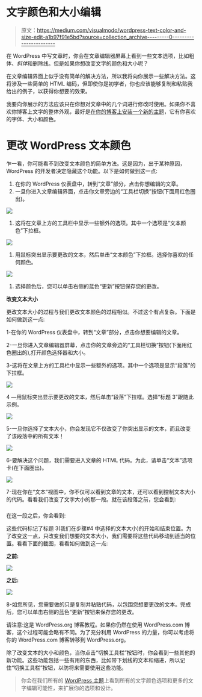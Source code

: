# 文字颜色和大小编辑

> 原文：<https://medium.com/visualmodo/wordpress-text-color-and-size-edit-a1b97f91e5bd?source=collection_archive---------0----------------------->

在 WordPress 中写文章时，你会在文章编辑器屏幕上看到一些文本选项，比如粗体、*斜体*和删除线。但是如果你想改变文字的颜色和大小呢？

在文章编辑界面上似乎没有简单的解决方法，所以我将向你展示一些解决方法。这将涉及一些简单的 HTML 编码，但即使你是初学者，你也应该能够复制和粘贴我给出的例子，以获得你想要的效果。

我要向你展示的方法应该只在你想对文章中的几个词进行修改时使用。如果你不喜欢你博客上文字的整体外观，最好是[在你的博客上安装一个新的主题](https://www.theblogstarter.com/10-amazing-free-wordpress-themes-for-2014/)，它有你喜欢的字体、大小和颜色。

# 更改 WordPress 文本颜色

乍一看，你可能看不到改变文本颜色的简单方法。这是因为，出于某种原因，WordPress 的开发者决定隐藏这个功能。以下是如何做到这一点:

1.  在你的 WordPress 仪表盘中，转到“文章”部分，点击你想编辑的文章。
2.  一旦你进入文章编辑界面，点击你文章旁边的“工具栏切换”按钮(下面用红色圈出)。

![](img/9771380e2a27b2cfc61070d5c6c0976c.png)

1.  这将在文章上方的工具栏中显示一些额外的选项。其中一个选项是“文本颜色”下拉框。

![](img/771a7faae3a3aa4a343c35fe5027f2ac.png)

1.  用鼠标突出显示要更改的文本，然后单击“文本颜色”下拉框。选择你喜欢的任何颜色。

![](img/69ede1924afe3a4b54c005fe371524f3.png)

1.  选择颜色后，您可以单击右侧的蓝色“更新”按钮保存您的更改。

**改变文本大小**

更改文本大小的过程与我们更改文本颜色的过程相似。不过这个有点复杂。下面是如何做到这一点:

1-在你的 WordPress 仪表盘中，转到“文章”部分，点击你想要编辑的文章。

2-一旦你进入文章编辑器屏幕，点击你的文章旁边的“工具栏切换”按钮(下面用红色圈出的),打开颜色选择器和大小。

3-这将在文章上方的工具栏中显示一些额外的选项。其中一个选项是显示“段落”的下拉框。

![](img/fc486c11022458bb01bc773d78a104f0.png)

4 —用鼠标突出显示要更改的文本，然后单击“段落”下拉框。选择“标题 3”跟随此示例。

![](img/773b76821eb8e360e2058d2f7e4abe25.png)

5-一旦你选择了文本大小，你会发现它不仅改变了你突出显示的文本，而且改变了该段落中的所有文本！

![](img/362829c179a3d3cc0775e413adeab2f3.png)

6-要解决这个问题，我们需要进入文章的 HTML 代码。为此，请单击“文本”选项卡(在下面圈出)。

![](img/8561b3b9061222f61ebb2eb1535576e3.png)

7-现在你在“文本”视图中，你不仅可以看到文章的文本，还可以看到控制文本大小的代码。看看我们改变了文字大小的那一段。就在该段落之前，您会看到:

### 

在这一段之后，你会看到:

这些代码标记了标题 3(我们在步骤#4 中选择的文本大小)的开始和结束位置。为了改变这一点，只改变我们想要的文本大小，我们需要将这些代码移动到适当的位置。看看下面的截图，看看如何做到这一点:

**之前:**

![](img/f52bf1a7372868ecf3699d054c49bbd4.png)

**之后:**

![](img/e5f4f7449f8a3c3bd873b6b1942a8cdf.png)

8-如您所见，您需要做的只是复制并粘贴代码，以包围您想要更改的文本。完成后，您可以单击右侧的蓝色“更新”按钮来保存您的更改。

请注意:这是 WordPress.org 博客教程。如果你仍然在使用 WordPress.com 博客，这个过程可能会略有不同。为了充分利用 WordPress 的力量，你可以考虑将你的 WordPress.com 博客转移到 WordPress.org。

除了改变文本的大小和颜色，当你点击“切换工具栏”按钮时，你会看到一些其他的新功能。这些功能包括一些有用的东西，比如带下划线的文本和缩进，所以记住“切换工具栏”按钮，以防将来需要使用这些功能。

> 你会在我们所有的 [WordPress 主题](https://visualmodo.com/wordpress-themes/)上看到所有的文字颜色选项和更多的文字编辑可能性，来扩展你的选项和设计。